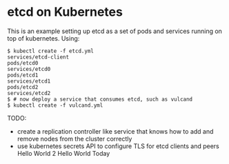 # etcd on Kubernetes

This is an example setting up etcd as a set of pods and services running on top of kubernetes. Using:

```
$ kubectl create -f etcd.yml 
services/etcd-client
pods/etcd0
services/etcd0
pods/etcd1
services/etcd1
pods/etcd2
services/etcd2
$ # now deploy a service that consumes etcd, such as vulcand
$ kubectl create -f vulcand.yml
```

TODO:

- create a replication controller like service that knows how to add and remove nodes from the cluster correctly
- use kubernetes secrets API to configure TLS for etcd clients and peers
Hello World 2
Hello World Today
